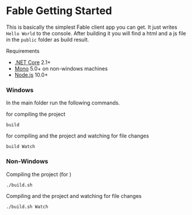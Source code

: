 # Fable Getting Started

This is basically the simplest Fable client app you can get.
It just writes `Hello World` to the console.
After building it you will find a html and a js file in the `public` folder as build result.

Requirements

 - [.NET Core](https://www.microsoft.com/net/download) 2.1+
 - [Mono](https://www.mono-project.com/download/stable/) 5.0+ on non-windows machines
 - [Node.js](https://nodejs.org/en/) 10.0+ 

### Windows
In the main folder run the following commands.

for compiling the project
```
build
```
for compiling and the project and watching for file changes
```
build Watch
```

### Non-Windows
Compiling the project (for )
```
./build.sh 
```
Compiling and the project and watching for file changes
```
./build.sh Watch
```
